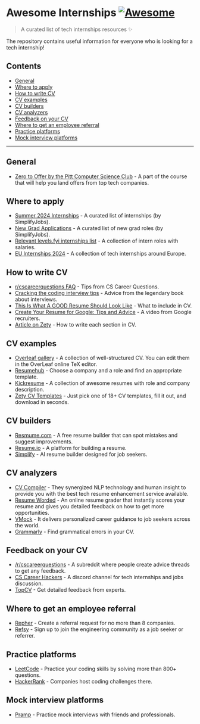 # Awesome Internships [![Awesome](https://awesome.re/badge.svg)](https://awesome.re)

> A curated list of tech internships resources ✨

The repository contains useful information for everyone who is looking for a tech internship!

## Contents

- [General](#general)
- [Where to apply](#where-to-apply)
- [How to write CV](#how-to-write-cv)
- [CV examples](#cv-examples)
- [CV builders](#cv-builders)
- [CV analyzers](#cv-analyzers)
- [Feedback on your CV](#feedback-on-your-cv)
- [Where to get an employee referral](#where-to-get-an-employee-referral)
- [Practice platforms](#practice-platforms)
- [Mock interview platforms](#mock-interview-platforms)

---

## General

- [Zero to Offer by the Pitt Computer Science Club](https://pittcs.wiki/zero-to-offer/) - A part of the course that will help you land offers from top tech companies.

## Where to apply

- [Summer 2024 Internships](https://github.com/pittcsc/Summer2022-Internships) - A curated list of internships (by SimplifyJobs).
- [New Grad Applications](https://github.com/SimplifyJobs/New-Grad-Positions) - A curated list of new grad roles (by SimplifyJobs).
- [Relevant levels.fyi internships list](https://www.levels.fyi/internships/) - A collection of intern roles with salaries.
- [EU Internships 2024](https://github.com/LorenzoLaCorte/european-tech-internships-2024) - A collection of tech internships around Europe.


## How to write CV

- [r/cscareerquestions FAQ](https://www.reddit.com/r/cscareerquestions/wiki/faq_resumes) - Tips from CS Career Questions.
- [Cracking the coding interview tips](https://www.notion.so/lodthe/Cracking-the-coding-interview-tips-301b9b8df5bd422aa9dbf37604afe9e9) - Advice from the legendary book about interviews.
- [This Is What A GOOD Resume Should Look Like](https://www.careercup.com/resume) - What to include in CV.
- [Create Your Resume for Google: Tips and Advice](https://www.youtube.com/watch?v=BYUy1yvjHxE&feature=youtu.be) - A video from Google recruiters.
- [Article on Zety](https://zety.com/blog/computer-science-resume) - How to write each section in CV.

## CV examples

- [Overleaf gallery](https://ru.overleaf.com/gallery/tagged/cv) - A collection of well-structured CV. You can edit them in the OverLeaf online TeX editor.
- [Resumehub](https://resumehub.org) - Choose a company and a role and find an appropriate template.
- [Kickresume](https://www.kickresume.com/en/help-center/software-engineering-resume-samples) - A collection of awesome resumes with role and company description.
- [Zety CV Templates](https://zety.com/cv-templates) - Just pick one of 18+ CV templates, fill it out, and download in seconds.

## CV builders

- [Resmume.com](https://resmume.com) - A free resume builder that can spot mistakes and suggest improvements.
- [Resume.io](https://resume.io/) - A platform for building a resume.
- [Simplify](https://simplify.jobs/resume-builder) - AI resume builder designed for job seekers.

## CV analyzers

- [CV Compiler](https://cvcompiler.com) - They synergized NLP technology and human insight to provide you with the best tech resume enhancement service available.
- [Resume Worded](https://resumeworded.com) - An online resume grader that instantly scores your resume and gives you detailed feedback on how to get more opportunities.
- [VMock](https://www.vmock.com) - It delivers personalized career guidance to job seekers across the world.
- [Grammarly](https://grammarly.com/) - Find grammatical errors in your CV.

## Feedback on your CV

- [/r/cscareerquestions](https://www.reddit.com/r/cscareerquestions) - A subreddit where people create advice threads to get any feedback.
- [CS Career Hackers](https://discord.gg/6EyEDKk) - A discord channel for tech internships and jobs discussion.
- [TopCV](https://www.topcv.com) - Get detailed feedback from experts.

## Where to get an employee referral

- [Repher](https://repher.me) - Create a referral request for no more than 8 companies.
- [Refsy](https://refsy.io) - Sign up to join the engineering community as a job seeker or referrer.

## Practice platforms

- [LeetCode](https://leetcode.com) - Practice your coding skills by solving more than 800+ questions.
- [HackerRank](https://www.hackerrank.com) - Companies host coding challenges there.

## Mock interview platforms

- [Pramp](https://www.pramp.com) - Practice mock interviews with friends and professionals.
